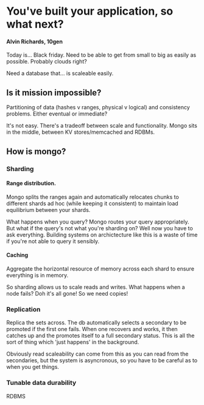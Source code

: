 # You've built your application, so what next?

#### Alvin Richards, 10gen

Today is... Black friday. Need to be able to get from small to big as easily as possible. Probably clouds right?

Need a database that... is scaleable easily.

## Is it mission impossible?

Partitioning of data (hashes v ranges, physical v logical) and consistency problems. Either eventual or immediate?

It's not easy. There's a tradeoff between scale and functionality. Mongo sits in the middle, between KV stores/memcached and RDBMs.

## How is mongo?

### Sharding

#### Range distribution.

Mongo splits the ranges again and automatically relocates chunks to different shards ad hoc (while keeping it consistent) to maintain load equilibrium between your shards.

What happens when you query? Mongo routes your query appropriately. But what if the query's not what you're sharding on? Well now you have to ask everything. Building systems on archictecture like this is a waste of time if you're not able to query it sensibly.

#### Caching

Aggregate the horizontal resource of memory across each shard to ensure everything is in memory.

So sharding allows us to scale reads and writes. What happens when a node fails? Doh it's all gone! So we need copies!

### Replication

Replica the sets across. The db automatically selects a secondary to be promoted if the first one fails. When one recovers and works, it then catches up and the promotes itself to a full secondary status. This is all the sort of thing which 'just happens' in the background.

Obviously read scaleability can come from this as you can read from the secondaries, but the system is asyncronous, so you have to be careful as to when you get things.

### Tunable data durability

RDBMS

